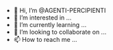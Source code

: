 - 👋 Hi, I’m @AGENTI-PERCIPIENTI
- 👀 I’m interested in ...
- 🌱 I’m currently learning ...
- 💞️ I’m looking to collaborate on ...
- 📫 How to reach me ...

<!---
AGENTI-PERCIPIENTI/AGENTI-PERCIPIENTI is a ✨ special ✨ repository because its `README.md` (this file) appears on your GitHub profile.
You can click the Preview link to take a look at your changes.
--->
